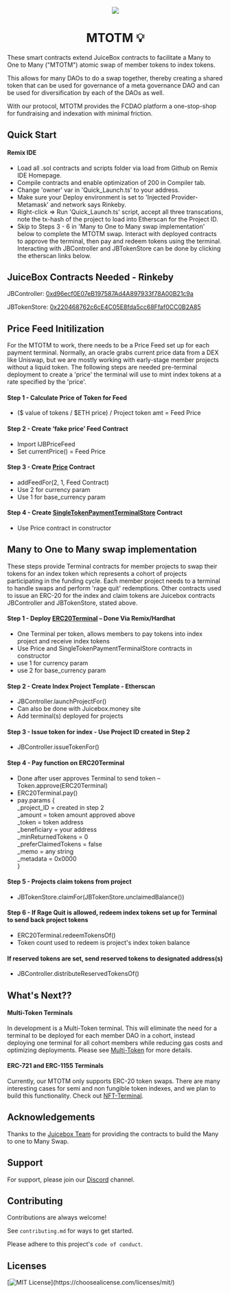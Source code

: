 <p align="center">
 <img src="https://elinkling.net/wp-content/uploads/2022/06/What-Is-Atomic-Swap.webp">
</p>

<h1 align="center">MTOTM 💡</h1>

These smart contracts extend JuiceBox contracts to facilitate a Many to One to Many ("MTOTM") atomic swap of member tokens to index tokens. 

This allows for many DAOs to do a swap together, thereby creating a shared token that can be used for governance of a meta governance DAO and can be used for diversification by each of the DAOs as well.

With our protocol, MTOTM provides the FCDAO platform a one-stop-shop for fundraising and indexation with minimal friction.

## Quick Start
#### Remix IDE
- Load all .sol contracts and scripts folder via load from Github on Remix IDE Homepage.
- Compile contracts and enable optimization of 200 in Compiler tab.
- Change 'owner' var in 'Quick_Launch.ts' to your address.
- Make sure your Deploy environment is set to 'Injected Provider-Metamask' and network says Rinkeby.
- Right-click => Run 'Quick_Launch.ts' script, accept all three transcations, note the tx-hash of the project to load into Etherscan for the Project ID.
- Skip to Steps 3 - 6 in 'Many to One to Many swap implementation' below to complete the MTOTM swap. Interact with deployed contracts to approve the terminal, then pay and redeem tokens using the terminal. Interacting with JBController and JBTokenStore can be done by clicking the etherscan links below.


## JuiceBox Contracts Needed - Rinkeby
JBController: [0xd96ecf0E07eB197587Ad4A897933f78A00B21c9a](https://rinkeby.etherscan.io/address/0xd96ecf0E07eB197587Ad4A897933f78A00B21c9a#writeContract)

JBTokenStore: [0x220468762c6cE4C05E8fda5cc68Ffaf0CC0B2A85](https://rinkeby.etherscan.io/address/0x220468762c6cE4C05E8fda5cc68Ffaf0CC0B2A85#writeContract)

## Price Feed Initilization

For the MTOTM to work, there needs to be a Price Feed set up for each payment terminal. Normally, an oracle grabs current price data from a DEX like Uniswap, but we are mostly working with early-stage member projects without a liquid token. The following steps are needed pre-terminal deployment to create a 'price' the terminal will use to mint index tokens at a rate specified by the 'price'.

#### Step 1 - Calculate Price of Token for Feed
- ($ value of tokens / $ETH price)  /  Project token amt  = Feed Price

#### Step 2 - Create ‘fake price’ Feed Contract
- Import IJBPriceFeed
- Set currentPrice() = Feed Price

#### Step 3 - Create [Price](https://github.com/The-Funding-Cooperative-DAO/MTOTM/blob/main/contracts/Prices.sol) Contract
- addFeedFor(2, 1, Feed Contract)
- Use 2 for currency param
- Use 1 for base_currency param

#### Step 4 - Create [SingleTokenPaymentTerminalStore](https://github.com/The-Funding-Cooperative-DAO/MTOTM/blob/main/contracts/SingleTokenPaymentTerminalStore.sol) Contract
- Use Price contract in constructor

## Many to One to Many swap implementation

These steps provide Terminal contracts for member projects to swap their tokens for an index token which represents a cohort of projects participating in the funding cycle. Each member project needs to a terminal to handle swaps and perform 'rage quit' redemptions.  Other contracts used to issue an ERC-20 for the index and claim tokens are Juicebox contracts JBController and JBTokenStore, stated above.   

#### Step 1 - Deploy [ERC20Terminal](https://github.com/The-Funding-Cooperative-DAO/MTOTM/blob/main/contracts/ERC20Terminal.sol) – Done Via Remix/Hardhat
- One Terminal per token, allows members to pay tokens into index project and receive index tokens
- Use Price and SingleTokenPaymentTerminalStore contracts in constructor
- use 1 for currency param
- use 2 for base_currency param


#### Step 2 - Create Index Project Template - Etherscan
- JBController.launchProjectFor()
- Can also be done with Juicebox.money site
- Add terminal(s) deployed for projects 

#### Step 3 - Issue token for index - Use Project ID created in Step 2
- JBController.issueTokenFor()

#### Step 4 - Pay function on ERC20Terminal
- Done after user approves Terminal to send token – Token.approve(ERC20Terminal)
- ERC20Terminal.pay()
- pay.params {<br />
_project_ID = created in step 2 <br />
_amount  = token amount approved above<br />
_token  = token address<br />
_beneficiary = your address<br />
_minReturnedTokens = 0<br />
_preferClaimedTokens = false<br />
_memo = any string<br />
_metadata = 0x0000<br />
}

#### Step 5 -  Projects claim tokens from project
- JBTokenStore.claimFor(JBTokenStore.unclaimedBalance())

#### Step 6 - If Rage Quit is allowed, redeem index tokens set up for Terminal to send back project tokens
- ERC20Terminal.redeemTokensOf()
- Token count used to redeem is project's index token balance

#### If reserved tokens are set, send reserved tokens to designated address(s)
- JBController.distributeReservedTokensOf()



## What's Next??

#### Multi-Token Terminals
In development is a Multi-Token terminal. This will eliminate the need for a terminal to be deployed for each member DAO in a cohort, instead deploying one terminal for all cohort members while reducing gas costs and optimizing deployments. Please see [Multi-Token](https://github.com/The-Funding-Cooperative-DAO/MTOTM/tree/main/contracts/Multi-Token%20Terminal) for more details.

#### ERC-721 and ERC-1155 Terminals
Currently, our MTOTM only supports ERC-20 token swaps. There are many interesting cases for semi and non fungible token indexes, and we plan to build this functionality. Check out [NFT-Terminal](https://github.com/The-Funding-Cooperative-DAO/MTOTM/tree/main/contracts/NFT-Terminal).


## Acknowledgements

Thanks to the [Juicebox Team](https://github.com/jbx-protocol) for providing the contracts to build the Many to one to Many Swap.


## Support

For support, please join our [Discord](https://discord.gg/qHntazBA) channel.


## Contributing

Contributions are always welcome!

See `contributing.md` for ways to get started.

Please adhere to this project's `code of conduct`.


## Licenses


[![MIT License](https://img.shields.io/apm/l/atomic-design-ui.svg?)](https://choosealicense.com/licenses/mit/)

